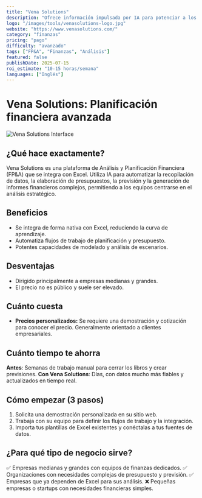 ```yaml
---
title: "Vena Solutions"
description: "Ofrece información impulsada por IA para potenciar a los equipos de FP&A (Análisis y Planificación Financiera)."
logo: "/images/tools/venasolutions-logo.jpg"
website: "https://www.venasolutions.com/"
category: "finanzas"
pricing: "pago"
difficulty: "avanzado"
tags: ["FP&A", "Finanzas", "Análisis"]
featured: false
publishDate: 2025-07-15
roi_estimate: "10-15 horas/semana"
languages: ["Inglés"]
---
```


# Vena Solutions: Planificación financiera avanzada

![Vena Solutions Interface](/images/tools/venasolutions-hero.jpg)

## ¿Qué hace exactamente?
Vena Solutions es una plataforma de Análisis y Planificación Financiera (FP&A) que se integra con Excel. Utiliza IA para automatizar la recopilación de datos, la elaboración de presupuestos, la previsión y la generación de informes financieros complejos, permitiendo a los equipos centrarse en el análisis estratégico.

## Beneficios
- Se integra de forma nativa con Excel, reduciendo la curva de aprendizaje.
- Automatiza flujos de trabajo de planificación y presupuesto.
- Potentes capacidades de modelado y análisis de escenarios.

## Desventajas
- Dirigido principalmente a empresas medianas y grandes.
- El precio no es público y suele ser elevado.

## Cuánto cuesta
- **Precios personalizados:** Se requiere una demostración y cotización para conocer el precio. Generalmente orientado a clientes empresariales.

## Cuánto tiempo te ahorra
**Antes**: Semanas de trabajo manual para cerrar los libros y crear previsiones.
**Con Vena Solutions**: Días, con datos mucho más fiables y actualizados en tiempo real.

## Cómo empezar (3 pasos)
1. Solicita una demostración personalizada en su sitio web.
2. Trabaja con su equipo para definir los flujos de trabajo y la integración.
3. Importa tus plantillas de Excel existentes y conéctalas a tus fuentes de datos.

## ¿Para qué tipo de negocio sirve?
✅ Empresas medianas y grandes con equipos de finanzas dedicados.
✅ Organizaciones con necesidades complejas de presupuesto y previsión.
✅ Empresas que ya dependen de Excel para sus análisis.
❌ Pequeñas empresas o startups con necesidades financieras simples.
